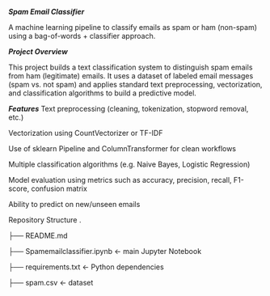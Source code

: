 _**Spam Email Classifier**_

A machine learning pipeline to classify emails as spam or ham (non-spam) using a bag-of-words + classifier approach.

_**Project Overview**_

This project builds a text classification system to distinguish spam emails from ham (legitimate) emails. It uses a dataset of labeled email messages (spam vs. not spam) and applies standard text preprocessing, vectorization, and classification algorithms to build a predictive model.

_**Features**_
Text preprocessing (cleaning, tokenization, stopword removal, etc.)

Vectorization using CountVectorizer or TF-IDF

Use of sklearn Pipeline and ColumnTransformer for clean workflows

Multiple classification algorithms (e.g. Naive Bayes, Logistic Regression)

Model evaluation using metrics such as accuracy, precision, recall, F1-score, confusion matrix

Ability to predict on new/unseen emails

Repository Structure
.

├── README.md

├── Spamemailclassifier.ipynb     ← main Jupyter Notebook

├── requirements.txt              ← Python dependencies  

├── spam.csv                       ← dataset  
